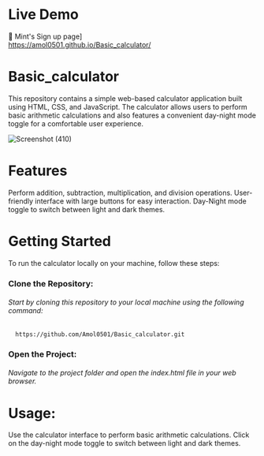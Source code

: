 # Live Demo
  🔗 Mint's Sign up page]<br>https://amol0501.github.io/Basic_calculator/

# Basic_calculator
This repository contains a simple web-based calculator application built using HTML, CSS, and JavaScript. The calculator allows users to perform basic arithmetic calculations and also features a convenient day-night mode toggle for a comfortable user experience.

![Screenshot (410)](https://github.com/Amol0501/Basic_calculator/assets/101963499/ac3a5c56-ecb3-4065-9a33-8d74888b7441)


# Features
  Perform addition, subtraction, multiplication, and division operations.
  User-friendly interface with large buttons for easy interaction.
  Day-Night mode toggle to switch between light and dark themes.


# Getting Started
  To run the calculator locally on your machine, follow these steps: <br>
### Clone the Repository: 
   ###### Start by cloning this repository to your local machine using the following command:
      https://github.com/Amol0501/Basic_calculator.git
  ### Open the Project:
  ###### Navigate to the  project folder and open the index.html file in your web browser.

# Usage: 
  Use the calculator interface to perform basic arithmetic calculations. Click on the day-night mode toggle to switch between light and dark themes.
